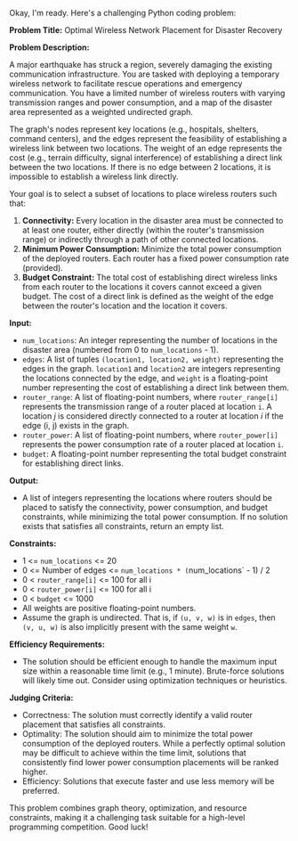 Okay, I'm ready. Here's a challenging Python coding problem:

**Problem Title:** Optimal Wireless Network Placement for Disaster Recovery

**Problem Description:**

A major earthquake has struck a region, severely damaging the existing communication infrastructure. You are tasked with deploying a temporary wireless network to facilitate rescue operations and emergency communication. You have a limited number of wireless routers with varying transmission ranges and power consumption, and a map of the disaster area represented as a weighted undirected graph.

The graph's nodes represent key locations (e.g., hospitals, shelters, command centers), and the edges represent the feasibility of establishing a wireless link between two locations. The weight of an edge represents the cost (e.g., terrain difficulty, signal interference) of establishing a direct link between the two locations.  If there is no edge between 2 locations, it is impossible to establish a wireless link directly.

Your goal is to select a subset of locations to place wireless routers such that:

1.  **Connectivity:** Every location in the disaster area must be connected to at least one router, either directly (within the router's transmission range) or indirectly through a path of other connected locations.
2.  **Minimum Power Consumption:** Minimize the total power consumption of the deployed routers. Each router has a fixed power consumption rate (provided).
3. **Budget Constraint:** The total cost of establishing direct wireless links from each router to the locations it covers cannot exceed a given budget. The cost of a direct link is defined as the weight of the edge between the router's location and the location it covers.

**Input:**

*   `num_locations`: An integer representing the number of locations in the disaster area (numbered from 0 to `num_locations` - 1).
*   `edges`: A list of tuples `(location1, location2, weight)` representing the edges in the graph. `location1` and `location2` are integers representing the locations connected by the edge, and `weight` is a floating-point number representing the cost of establishing a direct link between them.
*   `router_range`: A list of floating-point numbers, where `router_range[i]` represents the transmission range of a router placed at location `i`.  A location *j* is considered directly connected to a router at location *i* if the edge (i, j) exists in the graph.
*   `router_power`: A list of floating-point numbers, where `router_power[i]` represents the power consumption rate of a router placed at location `i`.
*   `budget`: A floating-point number representing the total budget constraint for establishing direct links.

**Output:**

*   A list of integers representing the locations where routers should be placed to satisfy the connectivity, power consumption, and budget constraints, while minimizing the total power consumption. If no solution exists that satisfies all constraints, return an empty list.

**Constraints:**

*   1 <= `num_locations` <= 20
*   0 <= Number of edges <= `num_locations * (`num_locations` - 1) / 2
*   0 < `router_range[i]` <= 100 for all i
*   0 < `router_power[i]` <= 100 for all i
*   0 < `budget` <= 1000
*   All weights are positive floating-point numbers.
*   Assume the graph is undirected. That is, if `(u, v, w)` is in `edges`, then `(v, u, w)` is also implicitly present with the same weight `w`.

**Efficiency Requirements:**

*   The solution should be efficient enough to handle the maximum input size within a reasonable time limit (e.g., 1 minute).  Brute-force solutions will likely time out. Consider using optimization techniques or heuristics.

**Judging Criteria:**

*   Correctness: The solution must correctly identify a valid router placement that satisfies all constraints.
*   Optimality: The solution should aim to minimize the total power consumption of the deployed routers. While a perfectly optimal solution may be difficult to achieve within the time limit, solutions that consistently find lower power consumption placements will be ranked higher.
*   Efficiency: Solutions that execute faster and use less memory will be preferred.

This problem combines graph theory, optimization, and resource constraints, making it a challenging task suitable for a high-level programming competition. Good luck!
